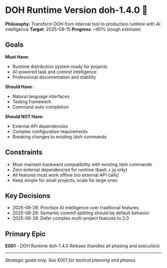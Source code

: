 # DOH Runtime Version doh-1.4.0 🎯

**Philosophy**: Transform DOH from internal tool to production runtime with AI intelligence
**Target**: 2025-09-15
**Progress**: ~60% (rough estimate)

## Goals

**Must Have**:

- Runtime distribution system ready for projects
- AI-powered task and commit intelligence
- Professional documentation and stability

**Should Have**:

- Natural language interfaces
- Testing framework
- Command auto-completion

**Should NOT Have**:

- External API dependencies
- Complex configuration requirements
- Breaking changes to existing /doh commands

## Constraints

- Must maintain backward compatibility with existing /doh commands
- Zero external dependencies for runtime (bash + jq only)
- All features must work offline (no external API calls)
- Keep simple for small projects, scale for large ones

## Key Decisions

- 2025-08-28: Prioritize AI intelligence over traditional features
- 2025-08-28: Semantic commit splitting should be default behavior
- 2025-08-28: Defer complex multi-project features to 2.0

## Primary Epic

**E001** - DOH Runtime doh-1.4.0 Release (handles all phasing and execution)

---

_Strategic goals only. See E001 for tactical planning and phases._

